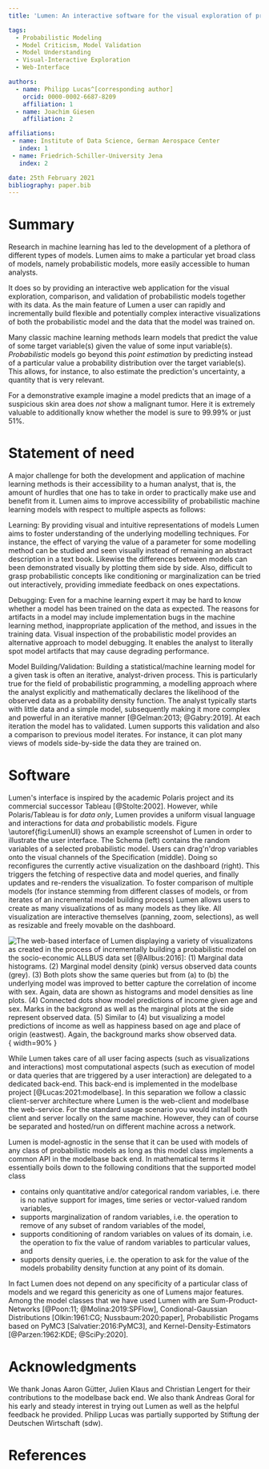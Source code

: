 ```yaml
---
title: 'Lumen: An interactive software for the visual exploration of probabilistic models together with data'

tags:
  - Probabilistic Modeling
  - Model Criticism, Model Validation
  - Model Understanding
  - Visual-Interactive Exploration
  - Web-Interface

authors:
  - name: Philipp Lucas^[corresponding author]
    orcid: 0000-0002-6687-8209
    affiliation: 1
  - name: Joachim Giesen
    affiliation: 2

affiliations:
 - name: Institute of Data Science, German Aerospace Center
   index: 1
 - name: Friedrich-Schiller-University Jena
   index: 2

date: 25th February 2021
bibliography: paper.bib
---
```


# Summary

[comment]: # (**introduction: say what it does: accessibility to humans for probabilistic models.**)

Research in machine learning has led to the development of a plethora of different types of models.
Lumen aims to make a particular yet broad class of models, namely probabilistic models, more easily accessible to human analysts. 

[comment]: # (**add one or two more sentences about what it provides**)

It does so by providing an interactive web application for the visual exploration, comparison, and validation of probabilistic models together with its data. 
As the main feature of Lumen a user can rapidly and incrementally build flexible and potentially complex interactive visualizations of both the probabilistic model and the data that the model was trained on. 

[comment]: # (**what is a probabilistic model? explain by comparison to classic ML**)

Many classic machine learning methods learn models that predict the value of some target variable(s) given the value of some input variable(s).
*Probabilistic* models go beyond this _point estimation_ by predicting instead of a particular value a probability distribution over the target variable(s).
This allows, for instance, to also estimate the prediction's uncertainty, a quantity that is very relevant.

[comment]: # (**make an example**)

For a demonstrative example imagine a model predicts that an image of a suspicious skin area does _not_ show a malignant tumor. Here it is extremely valuable to additionally know whether the model is sure to 99.99% or just 51%.

[comment]: # (**accessibility as key challenge**)

# Statement of need

A major challenge for both the development and application of machine learning methods is their accessibility to a human analyst, that is, the amount of hurdles that one has to take in order to practically make use and benefit from it.
Lumen aims to improve accessibility of probabilistic machine learning models with respect to multiple aspects as follows:

Learning: 
By providing visual and intuitive representations of models Lumen aims to foster understanding of the underlying modelling techniques. For instance, the effect of varying the value of a parameter for some modelling method can be studied and seen visually instead of remaining an abstract description in a text book. Likewise the differences between models can been demonstrated visually by plotting them side by side. Also, difficult to grasp probabilistic concepts like conditioning or marginalization can be tried out interactively, providing immediate feedback on ones expectations.

Debugging: 
Even for a machine learning expert it may be hard to know whether a model has been trained on the data as expected.
The reasons for artifacts in a model may include implementation bugs in the machine learning method, inappropriate application of the method, and issues in the training data. 
Visual inspection of the probabilistic model provides an alternative approach to model debugging.
It enables the analyst to literally spot model artifacts that may cause degrading performance. 

Model Building/Validation: 
Building a statistical/machine learning model for a given task is often an iterative, analyst-driven process.
This is particularly true for the field of probabilistic programming, a modelling approach where the analyst explicitly and mathematically declares the likelihood of the observed data as a probability density function. The analyst typically starts with little data and a simple model, subsequently making it more complex and powerful in an iterative manner [@Gelman:2013; @Gabry:2019].
At each iteration the model has to validated.
Lumen supports this validation and also a comparison to previous model iterates. For instance, it can plot many views of models side-by-side the data they are trained on.

# Software

[comment]: # (**Interface**)

Lumen's interface is inspired by the academic Polaris project and its commercial successor Tableau [@Stolte:2002]. 
However, while Polaris/Tableau is for _data only_, Lumen provides a uniform visual language and interactions for data _and_ probabilistic models.
Figure \autoref{fig:LumenUI} shows an example screenshot of Lumen in order to illustrate the user interface. 
The Schema (left) contains the random variables of a selected probabilistic model. 
Users can drag'n'drop variables onto the visual channels of the Specification (middle).
Doing so reconfigures the currently active visualization on the dashboard (right).
This triggers the fetching of respective data and model queries, and finally updates and re-renders the visualization.
To foster comparison of multiple models (for instance stemming from different classes of models, or from iterates of an incremental model building process) Lumen allows users to create as many visualizations of as many models as they like.
All visualization are interactive themselves (panning, zoom, selections), as well as resizable and freely movable on the dashboard.

![The web-based interface of Lumen displaying a variety of visualizatons as created in the process of incrementally building a probabilistic model on the socio-economic ALLBUS data set [@Allbus:2016]: 
(1) Marginal data histograms. 
(2) Marginal model density (pink) versus observed data counts (grey). 
(3) Both plots show the same queries but from (a) to (b) the underlying model was improved to better capture the correlation of `income` with `sex`.
Again, data are shown as histograms and model densities as line plots. 
(4) Connected dots show model predictions of `income` given `age` and `sex`.
Marks in the backgrond as well as the marginal plots at the side represent observed data.
(5) Similar to (4) but visualizing a model predictions of `income` as well as `happiness` based on `age` and place of origin (`eastwest`). 
Again, the background marks show observed data.](example.png){ width=90% }

[comment]: # (**Architecture**)

While Lumen takes care of all user facing aspects (such as visualizations and interactions) most computational aspects (such as execution of model or data queries that are triggered by a user interaction) are delegated to a dedicated back-end.
This back-end is implemented in the modelbase project [@Lucas:2021:modelbase].
In this separation we follow a classic client-server architecture where Lumen is the web-client and modelbase the web-service.
For the standard usage scenario you would install both client and server locally on the same machine. 
However, they can of course be separated and hosted/run on different machine across a network.

[comment]: # (**Supported classes of probabilistic models**)

Lumen is model-agnostic in the sense that it can be used with models of any class of probabilistic models as long as this model class implements a common API in the modelbase back end. 
In mathematical terms it essentially boils down to the following conditions that the supported model class 

 * contains only quantitative and/or categorical random variables, i.e. there is no native support for images, time series or vector-valued random variables, 
 * supports marginalization of random variables, i.e. the operation to remove of any subset of random variables of the model, 
 * supports conditioning of random variables on values of its domain, i.e. the operation to fix the value of random variables to particular values, and
 * supports density queries, i.e. the operation to ask for the value of the models probability density function at any point of its domain.

In fact Lumen does not depend on any specificity of a particular class of models and we regard this genericity as one of Lumens major features. 
Among the model classes that we have used Lumen with are Sum-Product-Networks [@Poon:11; @Molina:2019:SPFlow], Condional-Gaussian Distributions [Olkin:1961:CG; Nussbaum:2020:paper], Probabilistic Progams based on PyMC3 [Salvatier:2016:PyMC3], and Kernel-Density-Estimators [@Parzen:1962:KDE; @SciPy:2020].

# Acknowledgments

We thank Jonas Aaron Gütter, Julien Klaus and Christian Lengert for their contributions to the modelbase back end.
We also thank Andreas Goral for his early and steady interest in trying out Lumen as well as the helpful feedback he provided.
Philipp Lucas was partially supported by Stiftung der Deutschen Wirtschaft (sdw). 

# References

